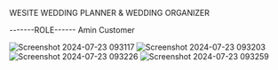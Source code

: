 WESITE WEDDING PLANNER & WEDDING ORGANIZER


-------ROLE------
Amin
Customer

![Screenshot 2024-07-23 093117](https://github.com/user-attachments/assets/8088e771-b786-48ae-90d8-99375ae481b5)
![Screenshot 2024-07-23 093203](https://github.com/user-attachments/assets/4de91153-5242-4d84-9198-485c44cc1e0c)
![Screenshot 2024-07-23 093226](https://github.com/user-attachments/assets/5f25c0d0-6abb-490d-960a-a29f5bb1c40f)
![Screenshot 2024-07-23 093259](https://github.com/user-attachments/assets/b805c4c0-686a-44d6-a91c-93cb704265ac)

